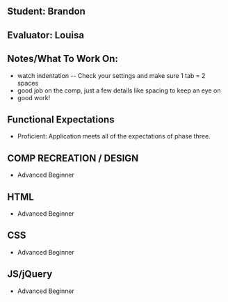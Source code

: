 ## Student: Brandon
## Evaluator: Louisa
## Notes/What To Work On:

- watch indentation -- Check your settings and make sure 1 tab = 2 spaces
- good job on the comp, just a few details like spacing to keep an eye on
- good work!

## Functional Expectations
* Proficient: Application meets all of the expectations of phase three.  


## COMP RECREATION / DESIGN
* Advanced Beginner  
 

## HTML
* Advanced Beginner  


## CSS
* Advanced Beginner  


## JS/jQuery
* Advanced Beginner
